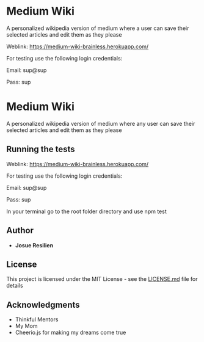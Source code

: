 # Medium Wiki

A personalized wikipedia version of medium where a user can save their selected
articles and edit them as they please

Weblink:
https://medium-wiki-brainless.herokuapp.com/

For testing use the following login credentials:

Email: sup@sup

Pass: sup


# Medium Wiki

A personalized wikipedia version of medium where any user can save their selected
articles and edit them as they please


## Running the tests

Weblink:
https://medium-wiki-brainless.herokuapp.com/

For testing use the following login credentials:

Email: sup@sup

Pass: sup


In your terminal go to the root folder directory and use npm test


## Author

* **Josue Resilien** 

## License

This project is licensed under the MIT License - see the [LICENSE.md](LICENSE.md) file for details

## Acknowledgments

* Thinkful Mentors
* My Mom
* Cheerio.js for making my dreams come true





